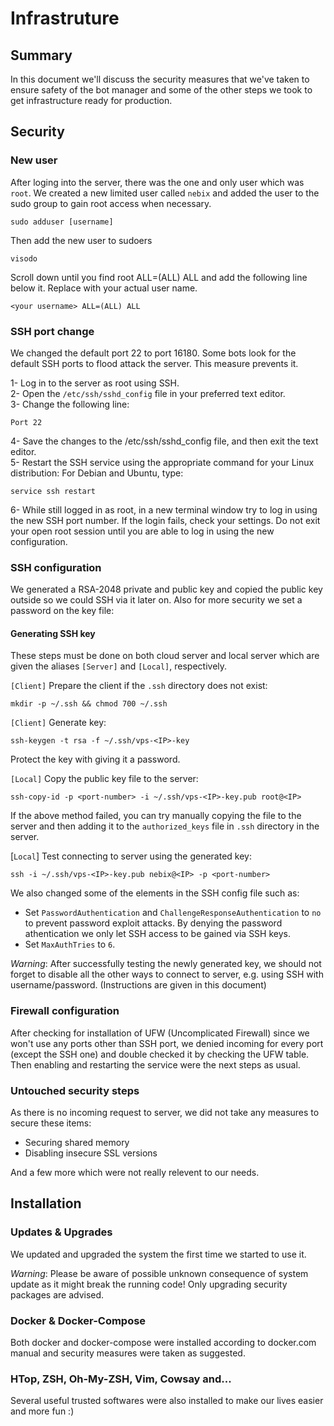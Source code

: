 # Infrastruture

## Summary 

In this document we'll discuss the security measures that we've taken to ensure safety of the bot manager and some of the other steps we took to get infrastructure ready for production.  


## Security
### New user

After loging into the server, there was the one and only user which was `root`. We created a new limited user called `nebix` and added the user to the sudo group to gain root access when necessary.
```
sudo adduser [username]
```
Then add the new user to sudoers 
```
visodo
```
Scroll down until you find root  ALL=(ALL)  ALL and add the following line below it. Replace <username> with your actual user name.
```
<your username> ALL=(ALL) ALL
```


### SSH port change

We changed the default port 22 to port 16180. Some bots look for the default SSH ports to flood attack the server. This measure prevents it.  

1- Log in to the server as root using SSH.  
2- Open the `/etc/ssh/sshd_config` file in your preferred text editor.    
3- Change the following line:

    Port 22

4- Save the changes to the /etc/ssh/sshd_config file, and then exit the text editor.  
5- Restart the SSH service using the appropriate command for your Linux distribution:
For Debian and Ubuntu, type:  

    service ssh restart

6- While still logged in as root, in a new terminal window try to log in using the new SSH port number. If the login fails, check your settings. Do not exit your open root session until you are able to log in using the new configuration.  

### SSH configuration

We generated a RSA-2048 private and public key and copied the public key outside so we could SSH via it later on. Also for more security we set a password on the key file:

#### Generating SSH key

These steps must be done on both cloud server and local server which are given the aliases `[Server]` and `[Local]`, respectively.

`[Client]` Prepare the client if the `.ssh` directory does not exist:

    mkdir -p ~/.ssh && chmod 700 ~/.ssh

`[Client]` Generate key:

    ssh-keygen -t rsa -f ~/.ssh/vps-<IP>-key

Protect the key with giving it a password.

`[Local]` Copy the public key file to the server:

    ssh-copy-id -p <port-number> -i ~/.ssh/vps-<IP>-key.pub root@<IP>

If the above method failed, you can try manually copying the file to the server and then adding it to the `authorized_keys` file in `.ssh` directory in the server.

[`Local`] Test connecting to server using the generated key:

    ssh -i ~/.ssh/vps-<IP>-key.pub nebix@<IP> -p <port-number>

We also changed some of the elements in the SSH config file such as:  

<!-- - Set `PermitRootLogin` to `no` to prevent root SSH access - only people who are aware of a username (in our case, `nebix`) can access it. -->
- Set `PasswordAuthentication` and `ChallengeResponseAuthentication` to `no` to prevent password exploit attacks. By denying the password athentication we only let SSH access to be gained via SSH keys.
- Set `MaxAuthTries` to `6`.

*Warning*: After successfully testing the newly generated key, we should not forget to disable all the other ways to connect to server, e.g. using SSH with username/password. (Instructions are given in this document)

### Firewall configuration

After checking for installation of UFW (Uncomplicated Firewall) since we won't use any ports other than SSH port, we denied incoming for every port (except the SSH one) and double checked it by checking the UFW table. Then enabling and restarting the service were the next steps as usual.

### Untouched security steps

As there is no incoming request to server, we did not take any measures to secure these items:

- Securing shared memory
- Disabling insecure SSL versions

And a few more which were not really relevent to our needs.


## Installation

### Updates & Upgrades

We updated and upgraded the system the first time we started to use it. 

*Warning*: Please be aware of possible unknown consequence of system update as it might break the running code! Only upgrading security packages are advised.

### Docker & Docker-Compose

Both docker and docker-compose were installed according to docker.com manual and security measures were taken as suggested.

### HTop, ZSH, Oh-My-ZSH, Vim, Cowsay and...

Several useful trusted softwares were also installed to make our lives easier and more fun :)